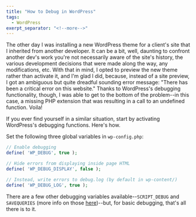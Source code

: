 ```yaml
---
title: "How to Debug in WordPress"
tags:
  - WordPress
exerpt_separator: "<!--more-->"
---
```


The other day I was installing a new WordPress theme for a client's site that I inherited from another developer. It can be a bit, well, daunting to confront another dev's work you're not necessarily aware of the site's history, the various development decisions that were made along the way, any modifications, etc. With that in mind, I opted to preview the new theme rather than activate it, and I'm glad I did, because, instead of a site preview, I got an ambiguous but quite dreadful sounding error message: "There has been a critical error on this website." Thanks to WordPress's debugging functionality, though, I was able to get to the bottom of the problem--in this case, a missing PHP extension that was resulting in a call to an undefined function. Voila!

<!--more-->

If you ever find yourself in a similar situation, start by activating WordPress's debugging functions. Here's how.

Set the following three global variables in `wp-config.php`:

```php
// Enable debugging
define( 'WP_DEBUG', true );

// Hide errors from displaying inside page HTML
define( 'WP_DEBUG_DISPLAY', false );

// Instead, write errors to debug.log (by default in wp-content/)
define( 'WP_DEBUG_LOG', true );
```

There are a few other debugging variables available--`SCRIPT_DEBUG` and `SAVEQUERIES` (more info on those [here](https://wordpress.org/documentation/article/debugging-in-wordpress/))--but, for basic debugging, that's all there is to it.
